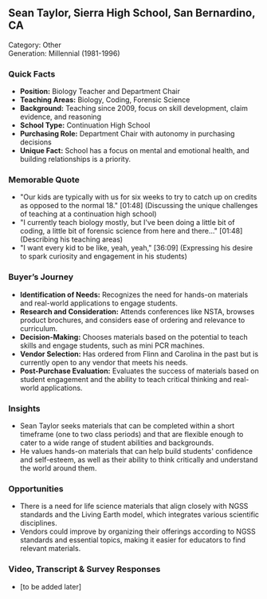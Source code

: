 ## Sean Taylor, Sierra High School, San Bernardino, CA

Category: Other  
Generation: Millennial (1981-1996)

### Quick Facts
- **Position:** Biology Teacher and Department Chair
- **Teaching Areas:** Biology, Coding, Forensic Science
- **Background:** Teaching since 2009, focus on skill development, claim evidence, and reasoning
- **School Type:** Continuation High School
- **Purchasing Role:** Department Chair with autonomy in purchasing decisions
- **Unique Fact:** School has a focus on mental and emotional health, and building relationships is a priority.

### Memorable Quote
- "Our kids are typically with us for six weeks to try to catch up on credits as opposed to the normal 18." [01:48] (Discussing the unique challenges of teaching at a continuation high school)
- "I currently teach biology mostly, but I've been doing a little bit of coding, a little bit of forensic science from here and there..." [01:48] (Describing his teaching areas)
- "I want every kid to be like, yeah, yeah," [36:09] (Expressing his desire to spark curiosity and engagement in his students)

### Buyer’s Journey
- **Identification of Needs:** Recognizes the need for hands-on materials and real-world applications to engage students.
- **Research and Consideration:** Attends conferences like NSTA, browses product brochures, and considers ease of ordering and relevance to curriculum.
- **Decision-Making:** Chooses materials based on the potential to teach skills and engage students, such as mini PCR machines.
- **Vendor Selection:** Has ordered from Flinn and Carolina in the past but is currently open to any vendor that meets his needs.
- **Post-Purchase Evaluation:** Evaluates the success of materials based on student engagement and the ability to teach critical thinking and real-world applications.

### Insights
- Sean Taylor seeks materials that can be completed within a short timeframe (one to two class periods) and that are flexible enough to cater to a wide range of student abilities and backgrounds.
- He values hands-on materials that can help build students' confidence and self-esteem, as well as their ability to think critically and understand the world around them.

### Opportunities
- There is a need for life science materials that align closely with NGSS standards and the Living Earth model, which integrates various scientific disciplines.
- Vendors could improve by organizing their offerings according to NGSS standards and essential topics, making it easier for educators to find relevant materials.

### Video, Transcript & Survey Responses
- [to be added later]